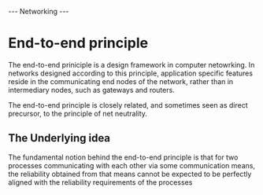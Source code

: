 --- Networking ---
# End-to-end principle

The end-to-end priniciple is a design framework in computer netowrking. In networks designed according to this principle, application specific features reside in the communicating end nodes of the network, rather than in intermediary nodes, such as gateways and routers.
	
The end-to-end principle is closely related, and sometimes seen as direct precursor, to the principle of net neutrality.
	
## The Underlying idea

The fundamental notion behind the end-to-end principle is that for two processes communicating with each other via some communication means, the reliability obtained from that means cannot be expected to be perfectly aligned with the reliability requirements of the processes
